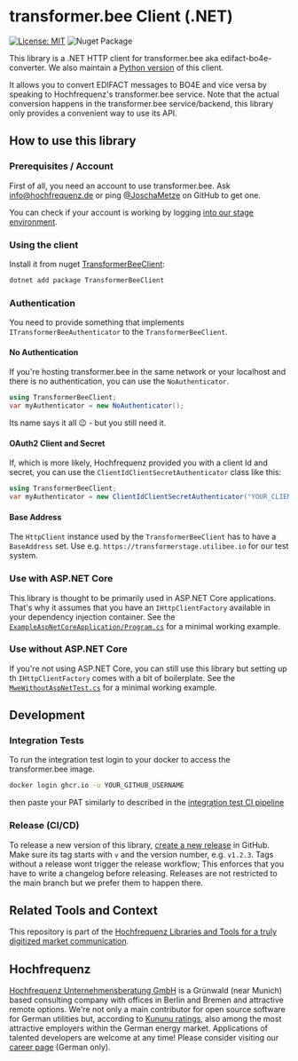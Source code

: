 # transformer.bee Client (.NET)
[![License: MIT](https://img.shields.io/badge/License-MIT-yellow.svg)](LICENSE)
![Nuget Package](https://badgen.net/nuget/v/TransformerBeeClient)

This library is a .NET HTTP client for transformer.bee aka edifact-bo4e-converter.
We also maintain a [Python version](https://github.com/Hochfrequenz/TransformerBeeClient.py) of this client.

It allows you to convert EDIFACT messages to BO4E and vice versa by speaking to Hochfrequenz's transformer.bee service.
Note that the actual conversion happens in the transformer.bee service/backend, this library only provides a convenient way to use its API.

## How to use this library

### Prerequisites / Account

First of all, you need an account to use transformer.bee.
Ask info@hochfrequenz.de or ping [@JoschaMetze](https://github.com/joschametze) on GitHub to get one.

You can check if your account is working by logging [into our stage environment](https://transformerstage.utilibee.io/app/).

### Using the client

Install it from nuget [TransformerBeeClient](https://www.nuget.org/packages/TransformerBeeClient):

```bash
dotnet add package TransformerBeeClient
```

### Authentication

You need to provide something that implements `ITransformerBeeAuthenticator` to the `TransformerBeeClient`.

#### No Authentication

If you're hosting transformer.bee in the same network or your localhost and there is no authentication, you can use the `NoAuthenticator`.

```csharp
using TransformerBeeClient;
var myAuthenticator = new NoAuthenticator();
```
Its name says it all 😉 - but you still need it.

#### OAuth2 Client and Secret
If, which is more likely, Hochfrequenz provided you with a client Id and secret, you can use the `ClientIdClientSecretAuthenticator` class like this:

```csharp
using TransformerBeeClient;
var myAuthenticator = new ClientIdClientSecretAuthenticator("YOUR_CLIENT_ID", "YOUR_CLIENT_SECRET");
```

#### Base Address
The `HttpClient` instance used by the `TransformerBeeClient` has to have a `BaseAddress` set.
Use e.g. `https://transformerstage.utilibee.io` for our test system.

### Use with ASP.NET Core
This library is thought to be  primarily used in ASP.NET Core applications.
That's why it assumes that you have an `IHttpClientFactory` available in your dependency injection container.
See the [`ExampleAspNetCoreApplication/Program.cs`](TransformerBeeClient/ExampleAspNetCoreApplication/Program.cs) for a minimal working example.

### Use without ASP.NET Core
If you're not using ASP.NET Core, you can still use this library but setting up th `IHttpClientFactory` comes with a bit of boilerplate.
See the [`MweWithoutAspNetTest.cs`](TransformerBeeClient/TransformerBeeClient.IntegrationTest/MweWithoutAspNetTest.cs) for a minimal working example.

## Development

### Integration Tests

To run the integration test login to your docker to access the transformer.bee image.

```bash
docker login ghcr.io -u YOUR_GITHUB_USERNAME
```

then paste your PAT similarly to described in the [integration test CI pipeline](.github/workflows/integrationtests.yml)

### Release (CI/CD)

To release a new version of this library, [create a new release](https://github.com/Hochfrequenz/transformer.bee_client.net/releases/new) in GitHub.
Make sure its tag starts with `v` and the version number, e.g. `v1.2.3`.
Tags without a release wont trigger the release workflow; This enforces that you have to write a changelog before releasing.
Releases are not restricted to the main branch but we prefer them to happen there.

## Related Tools and Context
This repository is part of the [Hochfrequenz Libraries and Tools for a truly digitized market communication](https://github.com/Hochfrequenz/digital_market_communication/).

## Hochfrequenz
[Hochfrequenz Unternehmensberatung GmbH](https://www.hochfrequenz.de) is a Grünwald (near Munich) based consulting company with offices in Berlin and Bremen and attractive remote options.
We're not only a main contributor for open source software for German utilities but, according to [Kununu ratings](https://www.kununu.com/de/hochfrequenz-unternehmensberatung1), also among the most attractive employers within the German energy market. Applications of talented developers are welcome at any time!
Please consider visiting our [career page](https://www.hochfrequenz.de/index.php/karriere/aktuelle-stellenausschreibungen/full-stack-entwickler) (German only).
